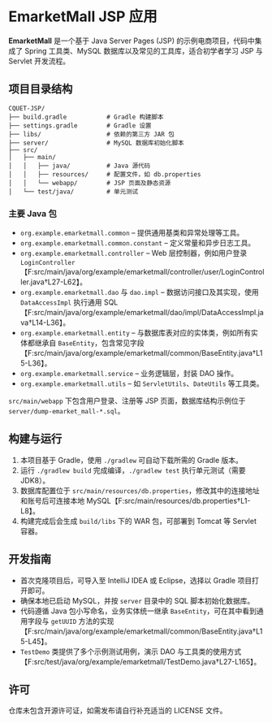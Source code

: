 # EmarketMall JSP 应用

**EmarketMall** 是一个基于 Java Server Pages (JSP) 的示例电商项目，代码中集成了 Spring 工具类、MySQL 数据库以及常见的工具库，适合初学者学习 JSP 与 Servlet 开发流程。

## 项目目录结构

```
CQUET-JSP/
├── build.gradle           # Gradle 构建脚本
├── settings.gradle        # Gradle 设置
├── libs/                  # 依赖的第三方 JAR 包
├── server/                # MySQL 数据库初始化脚本
├── src/
│   ├── main/
│   │   ├── java/          # Java 源代码
│   │   ├── resources/     # 配置文件，如 db.properties
│   │   └── webapp/        # JSP 页面及静态资源
│   └── test/java/         # 单元测试
```

### 主要 Java 包

- `org.example.emarketmall.common` – 提供通用基类和异常处理等工具。
- `org.example.emarketmall.common.constant` – 定义常量和异步日志工具。
- `org.example.emarketmall.controller` – Web 层控制器，例如用户登录 `LoginController`【F:src/main/java/org/example/emarketmall/controller/user/LoginController.java†L27-L62】。
- `org.example.emarketmall.dao` 与 `dao.impl` – 数据访问接口及其实现，使用 `DataAccessImpl` 执行通用 SQL【F:src/main/java/org/example/emarketmall/dao/impl/DataAccessImpl.java†L14-L36】。
- `org.example.emarketmall.entity` – 与数据库表对应的实体类，例如所有实体都继承自 `BaseEntity`，包含常见字段【F:src/main/java/org/example/emarketmall/common/BaseEntity.java†L15-L36】。
- `org.example.emarketmall.service` – 业务逻辑层，封装 DAO 操作。
- `org.example.emarketmall.utils` – 如 `ServletUtils`、`DateUtils` 等工具类。

`src/main/webapp` 下包含用户登录、注册等 JSP 页面，数据库结构示例位于 `server/dump-emarket_mall-*.sql`。

## 构建与运行

1. 本项目基于 Gradle，使用 `./gradlew` 可自动下载所需的 Gradle 版本。
2. 运行 `./gradlew build` 完成编译，`./gradlew test` 执行单元测试（需要 JDK8）。
3. 数据库配置位于 `src/main/resources/db.properties`，修改其中的连接地址和账号后可连接本地 MySQL【F:src/main/resources/db.properties†L1-L8】。
4. 构建完成后会生成 `build/libs` 下的 WAR 包，可部署到 Tomcat 等 Servlet 容器。

## 开发指南

- 首次克隆项目后，可导入至 IntelliJ IDEA 或 Eclipse，选择以 Gradle 项目打开即可。
- 确保本地已启动 MySQL，并按 `server` 目录中的 SQL 脚本初始化数据库。
- 代码遵循 Java 包小写命名，业务实体统一继承 `BaseEntity`，可在其中看到通用字段与 `getUUID` 方法的实现【F:src/main/java/org/example/emarketmall/common/BaseEntity.java†L15-L45】。
- `TestDemo` 类提供了多个示例测试用例，演示 DAO 与工具类的使用方式【F:src/test/java/org/example/emarketmall/TestDemo.java†L27-L165】。

## 许可

仓库未包含开源许可证，如需发布请自行补充适当的 LICENSE 文件。

